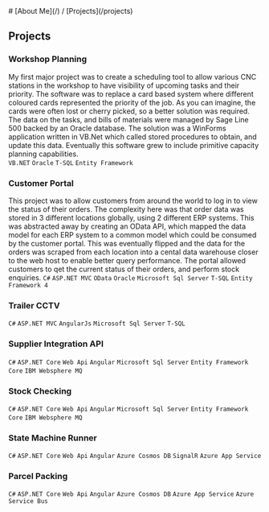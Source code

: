 <link rel="stylesheet" href="https://cdnjs.cloudflare.com/ajax/libs/font-awesome/5.15.3/css/all.min.css"/>
# [About Me](/) / [Projects](/projects)

## Projects
### Workshop Planning
My first major project was to create a scheduling tool to allow various CNC stations in the workshop to have visibility of upcoming tasks and their priority.
The software was to replace a card based system where different coloured cards represented the priority of the job.
As you can imagine, the cards were often lost or cherry picked, so a better solution was required.
The data on the tasks, and bills of materials were managed by Sage Line 500 backed by an Oracle database.
The solution was a WinForms application written in VB.Net which called stored procedures to obtain, and update this data.
Eventually this software grew to include primitive capacity planning capabilities.  
`VB.NET` `Oracle` `T-SQL` `Entity Framework`

### Customer Portal
This project was to allow customers from around the world to log in to view the status of their orders.  The complexity here was that order data was stored in 3 different locations globally, using 2 different ERP systems.  This was abstracted away by creating an OData API, which mapped the data model for each ERP system to a common model which could be consumed by the customer portal. This was eventually flipped and the data for the orders was scraped from each location into a cental data warehouse closer to the web host to enable better query performance.  The portal allowed customers to qet the current status of their orders, and perform stock enquiries.
`C#` `ASP.NET MVC` `OData` `Oracle` `Microsoft Sql Server` `T-SQL` `Entity Framework 4`

### Trailer CCTV
`C#` `ASP.NET MVC` `AngularJs` `Microsoft Sql Server` `T-SQL`

### Supplier Integration API
`C#` `ASP.NET Core` `Web Api` `Angular` `Microsoft Sql Server` `Entity Framework Core` `IBM Websphere MQ`

### Stock Checking
`C#` `ASP.NET Core` `Web Api` `Angular` `Microsoft Sql Server` `Entity Framework Core` `IBM Websphere MQ`

### State Machine Runner
`C#` `ASP.NET Core` `Web Api` `Angular` `Azure Cosmos DB` `SignalR` `Azure App Service`

### Parcel Packing
`C#` `ASP.NET Core` `Web Api` `Angular` `Azure Cosmos DB` `Azure App Service` `Azure Service Bus`

